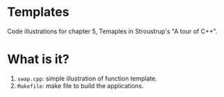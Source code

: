 # Templates
Code illustrations for chapter 5, Temaples in Stroustrup's
"A tour of C++".

# What is it?
1. `swap.cpp`: simple illustration of function template.
1. `Makefile`: make file to build the applications.
